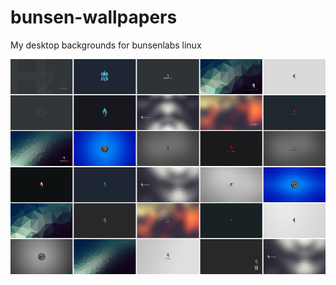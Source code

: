 # bunsen-wallpapers
My desktop backgrounds for bunsenlabs linux

![Preview](https://raw.githubusercontent.com/ututogit/bunsen-wallpapers/master/preview.png)
